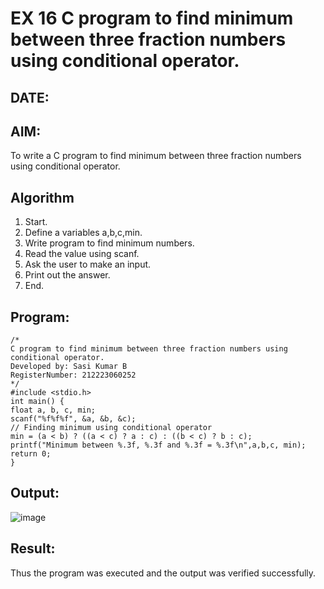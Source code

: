 # EX 16 C program to find minimum between three fraction numbers using conditional operator.
## DATE:
## AIM:
To write a C program to find minimum between three fraction numbers using conditional operator.

## Algorithm
1. Start.
2. Define a variables a,b,c,min.
3. Write program to find minimum numbers.
4. Read the value using scanf.
5. Ask the user to make an input.
6. Print out the answer.
7. End.

## Program:
```
/*
C program to find minimum between three fraction numbers using conditional operator.
Developed by: Sasi Kumar B
RegisterNumber: 212223060252
*/
#include <stdio.h>
int main() {
float a, b, c, min;
scanf("%f%f%f", &a, &b, &c);
// Finding minimum using conditional operator 
min = (a < b) ? ((a < c) ? a : c) : ((b < c) ? b : c);
printf("Minimum between %.3f, %.3f and %.3f = %.3f\n",a,b,c, min);
return 0;
}
```

## Output:
![image](https://github.com/user-attachments/assets/a20d4b74-b094-4ea3-9a56-c97a0b730578)



## Result:
Thus the program was executed and the output was verified successfully.
